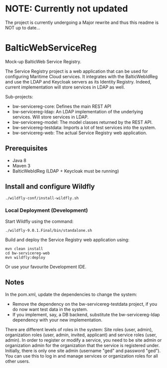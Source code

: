 # NOTE: Currently not updated

The project is currently undergoing a Major rewrite and thus this readme is NOT up to date...

# BalticWebServiceReg
Mock-up BalticWeb Service Registry. 

The Service Registry project is a web application that can be used for configuring Maritime Cloud services.
It integrates with the BalticWebIdReg and use the LDAP and Keycloak servers as its Identity Registry.
Indeed, current implementation will store services in LDAP as well.

Sub-projects:

* bw-servicereg-core: Defines the main REST API
* bw-servicereg-ldap: An LDAP implementation of the underlying services. Will store services in LDAP.
* bw-servicereg-model: The model classes returned by the REST API.
* bw-servicereg-testdata: Imports a lot of test services into the system.
* bw-servicereg-web: The actual Service Registry web application.

## Prerequisites

* Java 8
* Maven 3
* BalticWebIdReg (LDAP + Keycloak must be running)

## Install and configure Wildfly

    ./wildfly-conf/install-wildfly.sh

### Local Deployment (Development)

Start Wildfly using the command:

    ./wildfly-9.0.1.Final/bin/standalone.sh

Build and deploy the Service Registry web application using:

    mvn clean install
    cd bw-servicereg-web
    mvn wildfly:deploy

Or use your favourite Development IDE.

## Notes

In the pom.xml, update the dependencies to change the system:

* Remove the dependency on the bw-servicereg-testdata project, if you do now want test data in the system.
* If you implement, say, a DB backend, substitute the bw-servicereg-ldap dependency with your new implementation.

There are different levels of roles in the system: Site roles (user, admin), organization roles (user, admin, invited, applicant) and service roles (user, admin).
In order to register or modify a service, you need to be site admin or organization admin for the organization that the service is registered under. 
Initially, there is only one site admin (username "ged" and password "ged"). You can use this to log in and manage services or organization roles for all other users.

